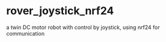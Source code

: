 # rover_joystick_nrf24
a twin DC motor robot with control by joystick, using nrf24 for communication
